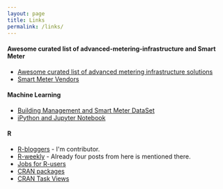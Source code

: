 ```yaml
---
layout: page
title: Links
permalink: /links/
---
```



#### Awesome curated list of advanced-metering-infrastructure and Smart Meter
* [Awesome curated list of advanced metering infrastructure solutions](https://ami-solution.github.io/awesome-advanced-metering-infrastructure/)
* [Smart Meter Vendors](https://www.stuba.sk/english.html?page_id=132)

#### Machine Learning
* [Building Management and Smart Meter DataSet](https://ami-solution.github.io/bmsdatasets/)
* [iPython and Jupyter Notebook](https://mybinder.org/v2/gh/Ami-Solution/MachineLearning-Smart-Meter-Analytics/master)

#### R
* [R-bloggers](https://www.r-bloggers.com/) - I'm contributor.
* [R-weekly](https://rweekly.org) - Already four posts from here is mentioned there.
* [Jobs for R-users](https://www.r-users.com/)
* [CRAN packages](https://cran.r-project.org/web/packages/)
* [CRAN Task Views](https://cran.r-project.org/web/views/)



